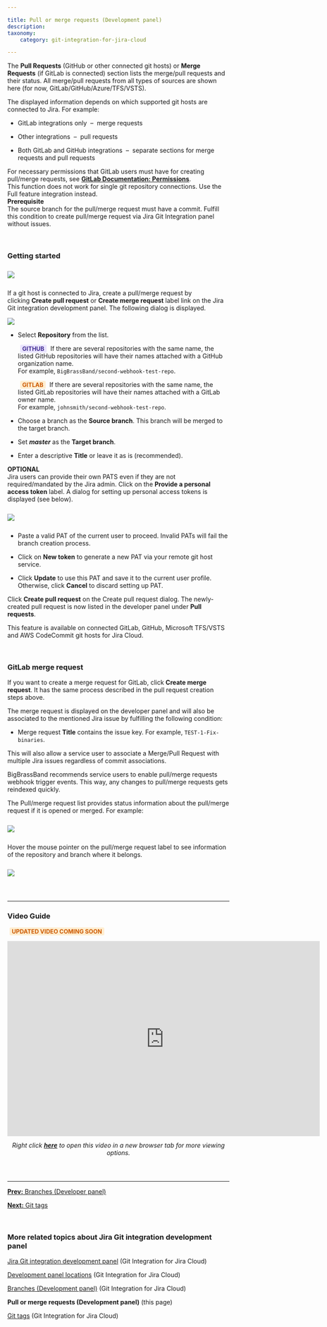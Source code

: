 ```yaml
---

title: Pull or merge requests (Development panel)
description:
taxonomy:
    category: git-integration-for-jira-cloud

---
```


The **Pull Requests** (GitHub or other connected git hosts) or **Merge Requests** (if GitLab is connected) section lists the merge/pull requests and their status. All merge/pull requests from all types of sources are shown here (for now, GitLab/GitHub/Azure/TFS/VSTS).

The displayed information depends on which supported git hosts are connected to Jira. For example:

*   GitLab integrations only  –  merge requests

*   Other integrations  –  pull requests

*   Both GitLab and GitHub integrations  –  separate sections for merge requests and pull requests

<div class="bbb-callout bbb--info">
    <div class="irow">
    <div class="ilogobox">
        <span class="logoimg"></span>
    </div>
    <div class="imsgbox">
        For necessary permissions that GitLab users must have for creating pull/merge requests, see <a href='https://docs.gitlab.com/ee/user/permissions.html'><b>GitLab Documentation: Permissions</b></a>.
    </div>
    </div>
</div>

<div class="bbb-callout bbb--tip">
    <div class="irow">
    <div class="ilogobox">
        <span class="logoimg"></span>
    </div>
    <div class="imsgbox">
        This function does not work for single git repository connections. Use the Full feature integration instead.
    </div>
    </div>
</div>

<div class="bbb-callout bbb--alert">
    <div class="irow">
    <div class="ilogobox">
        <span class="logoimg"></span>
    </div>
    <div class="imsgbox">
        <b>Prerequisite</b><br>
        The source branch for the pull/merge request must have a commit. Fulfill this condition to create pull/merge request via Jira Git Integration panel without issues.
    </div>
    </div>
</div>

&nbsp;

### Getting started

<img src='/wp-content/uploads/gij-gitcloud-devpanel-create-pullreq-sel.png' style='margin:25px auto;max-width:100%;display:block;' />

If a git host is connected to Jira, create a pull/merge request by clicking **Create pull request** or **Create merge request** label link on the Jira Git integration development panel. The following dialog is displayed.

![](/wp-content/uploads/gij-gitcloud-create-pull-req-dlg)

*   Select **Repository** from the list.
    
    <b style='background-color:#EAE5FE; padding:1px 5px; color:#412C92; border-radius:3px; margin: 0 5px; font-size: small;'>GITHUB</b> If there are several repositories with the same name, the listed GitHub repositories will have their names attached with a GitHub organization name.<br>For example, `BigBrassBand/second-webhook-test-repo`.

    <b style='background-color:#FFEED1; padding:1px 5px; color:#CC5900; border-radius:3px; margin: 0 5px; font-size: small;'>GITLAB</b> If there are several repositories with the same name, the listed GitLab repositories will have their names attached with a GitLab owner name.<br>For example, `johnsmith/second-webhook-test-repo`.

*   Choose a branch as the **Source branch**. This branch will be merged to the target branch.

*   Set _**master**_ as the **Target branch**.

*   Enter a descriptive **Title** or leave it as is (recommended).

<div class="bbb-callout bbb--info">
    <div class="irow">
    <div class="ilogobox">
        <span class="logoimg"></span>
    </div>
    <div class="imsgbox">
        <b>OPTIONAL</b><br>
        Jira users can provide their own PATS even if they are not required/mandated by the Jira admin. Click on the <b>Provide a personal access token</b> label. A dialog for setting up personal access tokens is displayed (see below).
    </div>
    </div>
</div>

<img src='/wp-content/uploads/gij-gitcloud-setup-pat-dlg.png' style='margin:25px auto;max-width:100%;display:block;' />

*   Paste a valid PAT of the current user to proceed. Invalid PATs will fail the branch creation process.

*   Click on **New token** to generate a new PAT via your remote git host service.

*   Click **Update** to use this PAT and save it to the current user profile. Otherwise, click **Cancel** to discard setting up PAT.


Click **Create pull request** on the Create pull request dialog. The newly-created pull request is now listed in the developer panel under **Pull requests**.

This feature is available on connected GitLab, GitHub, Microsoft TFS/VSTS and AWS CodeCommit git hosts for Jira Cloud.

&nbsp;

### GitLab merge request

If you want to create a merge request for GitLab, click **Create merge request**. It has the same process described in the pull request creation steps above.

The merge request is displayed on the developer panel and will also be associated to the mentioned Jira issue by fulfilling the following condition:

*   Merge request **Title** contains the issue key. For example, `TEST-1-Fix-binaries`.

This will also allow a service user to associate a Merge/Pull Request with multiple Jira issues regardless of commit associations.

<div class="bbb-callout bbb--tip">
    <div class="irow">
    <div class="ilogobox">
        <span class="logoimg"></span>
    </div>
    <div class="imsgbox">
        BigBrassBand recommends service users to enable pull/merge requests webhook trigger events. This way, any changes to pull/merge requests gets reindexed quickly.
    </div>
    </div>
</div>

The Pull/merge request list provides status information about the pull/merge request if it is opened or merged. For example:

<img src='/wp-content/uploads/gij-gitcloud-devpanel-merge-req.png' style='margin:25px auto;max-width:100%;display:block;' />


Hover the mouse pointer on the pull/merge request label to see information of the repository and branch where it belongs.

<img src='/wp-content/uploads/gij-gitcloud-devpanel-merge-req-hover.png' style='margin:25px auto;max-width:100%;display:block;' />

&nbsp;
* * *

### Video Guide

<b style='background-color:#FFEED1; padding:1px 5px; color:#CC5900; border-radius:3px; margin: 0 5px; font-size: small;'>UPDATED VIDEO COMING SOON</b>

<div class='embed-container embed-container--16-10'>
    <iframe width='709' height='443' src='https://fast.wistia.com/embed/iframe/1jwzeex5qa?videoFoam=true' frameborder='0' allowfullscreen ></iframe>
</div>

<div align='center' style='margin:12px 0 25px 0'>
    <i>Right click <a href='https://bigbrassband.wistia.com/medias/1jwzeex5qa'><b>here</b></a> to open this video in a new browser tab for more viewing options.</i>
</div>

&nbsp;
* * *

[**Prev:** Branches (Developer panel)](/git-integration-for-jira-cloud/branches-development-panel-gij-cloud)

[**Next:** Git tags](/git-integration-for-jira-cloud/git-tags-gij-cloud)

&nbsp;

### More related topics about Jira Git integration development panel

[Jira Git integration development panel](/git-integration-for-jira-cloud/jira-git-integration-development-panel-gij-cloud/) (Git Integration for Jira Cloud)

[Development panel locations](/git-integration-for-jira-cloud/development-panel-locations-gij-cloud/) (Git Integration for Jira Cloud)

[Branches (Development panel)](/git-integration-for-jira-cloud/branches-development-panel-gij-cloud/) (Git Integration for Jira Cloud)

**Pull or merge requests (Development panel)** (this page)

[Git tags](/git-integration-for-jira-cloud/git-tags-gij-cloud) (Git Integration for Jira Cloud)

